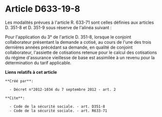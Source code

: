 # Article D633-19-8

Les modalités prévues à l'article R. 633-71 sont celles définies aux articles D. 351-8 et D. 351-9 sous réserve de l'alinéa
suivant : 

Pour l'application du 3° de l'article D. 351-8, lorsque le conjoint collaborateur présentant la demande a cotisé, au cours de
l'une des trois dernières années précédant sa demande, en qualité de conjoint collaborateur, l'assiette de cotisations
retenue pour le calcul des cotisations du régime d'assurance vieillesse de base est assimilée à un revenu pour la
détermination du tarif applicable.

**Liens relatifs à cet article**

	**Créé par**:

	  - Décret n°2012-1034 du 7 septembre 2012 - art. 2

	**Cite**:

	  - Code de la sécurité sociale. - art. D351-8
	  - Code de la sécurité sociale. - art. R633-71
